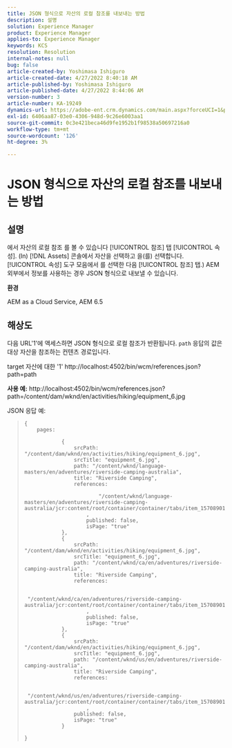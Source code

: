 ```yaml
---
title: JSON 형식으로 자산의 로컬 참조를 내보내는 방법
description: 설명
solution: Experience Manager
product: Experience Manager
applies-to: Experience Manager
keywords: KCS
resolution: Resolution
internal-notes: null
bug: false
article-created-by: Yoshimasa Ishiguro
article-created-date: 4/27/2022 8:40:18 AM
article-published-by: Yoshimasa Ishiguro
article-published-date: 4/27/2022 8:44:06 AM
version-number: 3
article-number: KA-19249
dynamics-url: https://adobe-ent.crm.dynamics.com/main.aspx?forceUCI=1&pagetype=entityrecord&etn=knowledgearticle&id=51bfd9a4-05c6-ec11-a7b6-0022480a10ee
exl-id: 6406aa87-03e0-4306-948d-9c26e6003aa1
source-git-commit: 0c3e421beca46d9fe1952b1f98538a50697216a0
workflow-type: tm+mt
source-wordcount: '126'
ht-degree: 3%

---
```


# JSON 형식으로 자산의 로컬 참조를 내보내는 방법

## 설명


에서 자산의 로컬 참조 를 볼 수 있습니다 [!UICONTROL 참조] 탭 [!UICONTROL 속성]. (In) [!DNL Assets] 콘솔에서 자산을 선택하고 을(를) 선택합니다. [!UICONTROL 속성] 도구 모음에서 를 선택한 다음 [!UICONTROL 참조] 탭.) AEM 외부에서 정보를 사용하는 경우 JSON 형식으로 내보낼 수 있습니다.

<b>환경</b>

AEM as a Cloud Service, AEM 6.5


## 해상도


다음 URL&#39;1&#39;에 액세스하면 JSON 형식으로 로컬 참조가 반환됩니다. `path` 응답의 값은 대상 자산을 참조하는 컨텐츠 경로입니다.

target 자산에 대한 &#39;1&#39; http://localhost:4502/bin/wcm/references.json?path=path

<b>사용 예:</b>
http://localhost:4502/bin/wcm/references.json?path=/content/dam/wknd/en/activities/hiking/equipment_6.jpg

JSON 응답 예:


> ```
> {
>     pages: 
>         
>             {
>                 srcPath: "/content/dam/wknd/en/activities/hiking/equipment_6.jpg",
>                 srcTitle: "equipment_6.jpg",
>                 path: "/content/wknd/language-masters/en/adventures/riverside-camping-australia",
>                 title: "Riverside Camping",
>                 references: 
>                     
>                         "/content/wknd/language-masters/en/adventures/riverside-camping-australia/jcr:content/root/container/container/tabs/item_1570890147607/par0/image/fileReference"
>                     ,
>                     published: false,
>                     isPage: "true"
>             },
>             {
>                 srcPath: "/content/dam/wknd/en/activities/hiking/equipment_6.jpg",
>                 srcTitle: "equipment_6.jpg",
>                 path: "/content/wknd/ca/en/adventures/riverside-camping-australia",
>                 title: "Riverside Camping",
>                 references: 
>                     
>                         "/content/wknd/ca/en/adventures/riverside-camping-australia/jcr:content/root/container/container/tabs/item_1570890147607/par0/image/fileReference"
>                     ,
>                     published: false,
>                     isPage: "true"
>             },
>             {
>                 srcPath: "/content/dam/wknd/en/activities/hiking/equipment_6.jpg",
>                 srcTitle: "equipment_6.jpg",
>                 path: "/content/wknd/us/en/adventures/riverside-camping-australia",
>                 title: "Riverside Camping",
>                 references: 
>                     
>                         "/content/wknd/us/en/adventures/riverside-camping-australia/jcr:content/root/container/container/tabs/item_1570890147607/par0/image/fileReference"
>                     ,
>                 published: false,
>                 isPage: "true"
>             }
>         
> }
> ```
